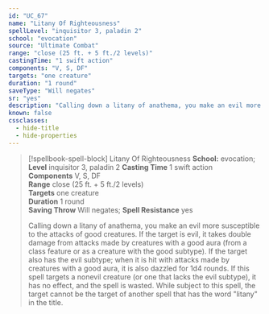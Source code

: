 ```yaml
---
id: "UC_67"
name: "Litany Of Righteousness"
spellLevel: "inquisitor 3, paladin 2"
school: "evocation"
source: "Ultimate Combat"
range: "close (25 ft. + 5 ft./2 levels)"
castingTime: "1 swift action"
components: "V, S, DF"
targets: "one creature"
duration: "1 round"
saveType: "Will negates"
sr: "yes"
description: "Calling down a litany of anathema, you make an evil more susceptible to the attacks of good creatures. If the target is evil, it takes double damage from attacks made by creatures with a good aura (from a class feature or as a creature with the good subtype). If the target also has the evil subtype; when it is hit with attacks made by creatures with a good aura, it is also dazzled for 1d4 rounds. If this spell targets a nonevil creature (or one that lacks the evil subtype), it has no effect, and the spell is wasted.  While subject to this spell, the target cannot be the target of another spell that has the word \"litany\" in the title."
known: false
cssclasses:
  - hide-title
  - hide-properties
---
```


> [!spellbook-spell-block] Litany Of Righteousness
> **School:** evocation; **Level** inquisitor 3, paladin 2
> **Casting Time** 1 swift action  
> **Components** V, S, DF  
> **Range** close (25 ft. + 5 ft./2 levels)  
> **Targets** one creature  
> **Duration** 1 round  
> **Saving Throw** Will negates; **Spell Resistance** yes
> 
> Calling down a litany of anathema, you make an evil more susceptible to the attacks of good creatures. If the target is evil, it takes double damage from attacks made by creatures with a good aura (from a class feature or as a creature with the good subtype). If the target also has the evil subtype; when it is hit with attacks made by creatures with a good aura, it is also dazzled for 1d4 rounds. If this spell targets a nonevil creature (or one that lacks the evil subtype), it has no effect, and the spell is wasted.  While subject to this spell, the target cannot be the target of another spell that has the word "litany" in the title.